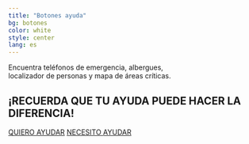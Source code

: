 ```yaml
---
title: "Botones ayuda"
bg: botones
color: white
style: center
lang: es
---
```


<p>Encuentra teléfonos de emergencia, albergues,<br> localizador de personas y mapa de áreas críticas.</p>
<h2><b>¡RECUERDA QUE TU AYUDA PUEDE HACER LA DIFERENCIA!</b></h2>
<a href="#section-quiero_ayudar" class="btn-quiero-ayudar" alt="">QUIERO <span>AYUDAR</span></a>
<a href="#section-mapa" class="btn-necesito-ayuda" alt="">NECESITO <span>AYUDAR</span></a>
